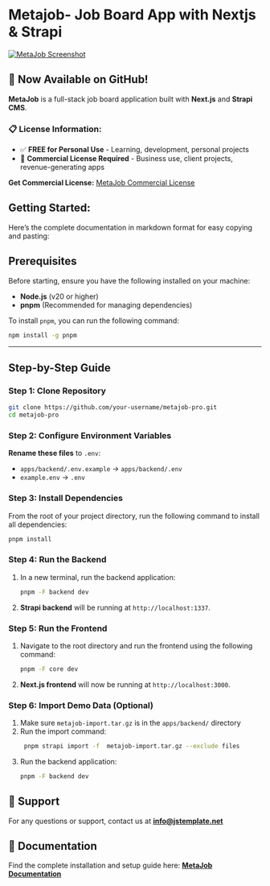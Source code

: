 # Metajob- Job Board App with Nextjs & Strapi

<a href="https://metajob.vercel.app/" target="_blank">
    <img src="https://github.com/user-attachments/assets/5396285f-d4ac-43f4-b257-2fba3509f048" alt="MetaJob Screenshot" />
</a>

## 🎉 Now Available on GitHub!

**MetaJob** is a full-stack job board application built with **Next.js** and **Strapi CMS**.

### 📋 License Information:

- ✅ **FREE for Personal Use** - Learning, development, personal projects
- 💼 **Commercial License Required** - Business use, client projects, revenue-generating apps

**Get Commercial License:** [MetaJob Commercial License](https://jstemplate.net/item/job-board-app-with-nextjs-strapi?utm_source=github&utm_medium=social&utm_campaign=job_board_app)

## **Getting Started:**

Here’s the complete documentation in markdown format for easy copying and pasting:

## Prerequisites

Before starting, ensure you have the following installed on your machine:

- **Node.js** (v20 or higher)
- **pnpm** (Recommended for managing dependencies)

To install `pnpm`, you can run the following command:

```bash
npm install -g pnpm
```

---

## Step-by-Step Guide

### Step 1: Clone Repository

```bash
git clone https://github.com/your-username/metajob-pro.git
cd metajob-pro
```

### Step 2: Configure Environment Variables

**Rename these files** to `.env`:
- `apps/backend/.env.example` → `apps/backend/.env`
- `example.env` → `.env`

### Step 3: Install Dependencies

From the root of your project directory, run the following command to install all dependencies:

```bash
pnpm install
```

### Step 4: Run the Backend

1. In a new terminal, run the backend application:
   ```bash
   pnpm -F backend dev
   ```
2. **Strapi backend** will be running at `http://localhost:1337`.

### Step 5: Run the Frontend

1. Navigate to the root directory and run the frontend using the following command:
   ```bash
   pnpm -F core dev
   ```
2. **Next.js frontend** will now be running at `http://localhost:3000`.

### Step 6: Import Demo Data (Optional)

1. Make sure `metajob-import.tar.gz` is in the `apps/backend/` directory
2. Run the import command:
   ```bash
    pnpm strapi import -f  metajob-import.tar.gz --exclude files 
   ```
3. Run the backend application:
   ```bash
   pnpm -F backend dev
   ```

## 📩 Support

For any questions or support, contact us at **[info@jstemplate.net](mailto:info@jstemplate.net)**

## 📖 Documentation

Find the complete installation and setup guide here: **[MetaJob Documentation](https://docs.jstemplate.net/metajob/get-started/intro/)**
